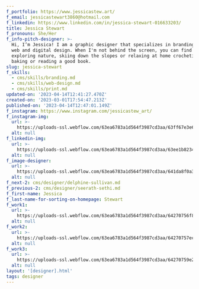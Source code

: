 ```yaml
---
f_portfolio: https://www.jessicastew.art/
f_email: jessicastewart3860@hotmail.com
f_linkedin: https://www.linkedin.com/in/jessica-stewart-016633203/
title: Jessica Stewart
f_pronouns: She/Her
f_info-pitch-designer: >-
  Hi, I’m Jessica! I am a graphic designer that specializes in branding, print,
  web and digital design. When I'm not behind the screen, you can find me
  exploring nature, skiing down the slopes or relaxing at home crocheting,
  baking or reading a good book.
slug: jessica-stewart
f_skills:
  - cms/skills/branding.md
  - cms/skills/web-design.md
  - cms/skills/print.md
updated-on: '2023-04-14T12:41:27.470Z'
created-on: '2023-03-01T17:54:47.213Z'
published-on: '2023-04-14T12:47:01.149Z'
f_instagram: https://www.instagram.com/jessicastew_art/
f_instagram-img:
  url: >-
    https://uploads-ssl.webflow.com/63ea6783a1d564f3987cd3aa/63ff67e3e6a8a34fd0d96f39_insta%20(1).svg
  alt: null
f_linkedin-img:
  url: >-
    https://uploads-ssl.webflow.com/63ea6783a1d564f3987cd3aa/63ee1b823465de8414c4146a_linked-in-icon.svg
  alt: null
f_image-designer:
  url: >-
    https://uploads-ssl.webflow.com/63ea6783a1d564f3987cd3aa/641da8f0a38fc4327203579a_jessica-stewart-2.jpg
  alt: null
f_next-2: cms/designer/delphine-sullivan.md
f_previous-2: cms/designer/seerath-sethi.md
f_first-name: Jessica
f_last-name-for-sorting-on-homepage: Stewart
f_work1:
  url: >-
    https://uploads-ssl.webflow.com/63ea6783a1d564f3987cd3aa/64270756f86b93751a4a8a93_Stewart-Jessica-1.png
  alt: null
f_work2:
  url: >-
    https://uploads-ssl.webflow.com/63ea6783a1d564f3987cd3aa/64270757ece11d724be37e02_Stewart-Jessica-2.png
  alt: null
f_work3:
  url: >-
    https://uploads-ssl.webflow.com/63ea6783a1d564f3987cd3aa/64270759e2a4e47cbe37a0e8_Stewart-Jessica-3.png
  alt: null
layout: '[designer].html'
tags: designer
---
```



